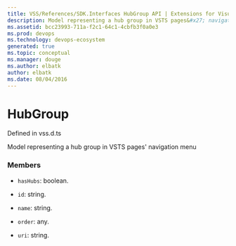 ```yaml
---
title: VSS/References/SDK.Interfaces HubGroup API | Extensions for Visual Studio Team Services
description: Model representing a hub group in VSTS pages&#x27; navigation menu
ms.assetid: bcc23993-711a-f2c1-64c1-4cbfb3f0a0e3
ms.prod: devops
ms.technology: devops-ecosystem
generated: true
ms.topic: conceptual
ms.manager: douge
ms.author: elbatk
author: elbatk
ms.date: 08/04/2016
---
```


# HubGroup

Defined in vss.d.ts


Model representing a hub group in VSTS pages&#x27; navigation menu 

### Members

* `hasHubs`: boolean. 

* `id`: string. 

* `name`: string. 

* `order`: any. 

* `uri`: string. 

